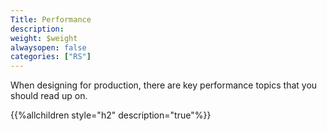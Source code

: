 ```yaml
---
Title: Performance
description: 
weight: $weight
alwaysopen: false
categories: ["RS"]
---
```

When designing for production, there are key performance topics that you
should read up on.

{{%allchildren style="h2" description="true"%}}